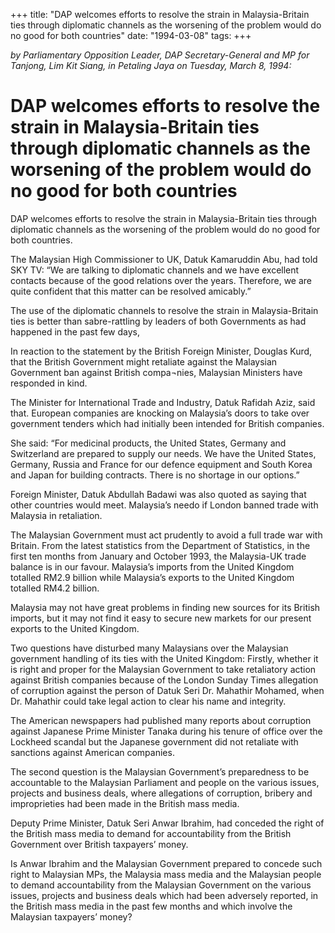 +++ 
title: "DAP welcomes efforts to resolve the strain in Malaysia-Britain ties through diplomatic channels as the worsening of the problem would do no good for both countries"
date: "1994-03-08"
tags:
+++

_by Parliamentary Opposition Leader, DAP Secretary-General and MP for Tanjong, Lim Kit Siang, in Petaling Jaya on Tuesday, March 8, 1994:_

# DAP welcomes efforts to resolve the strain in Malaysia-Britain ties through diplomatic channels as the worsening of the problem would do no good for both countries

DAP welcomes efforts to resolve the strain in Malaysia-Britain ties through diplomatic channels as the worsening of the problem would do no good for both countries.</u>

The Malaysian High Commissioner to UK, Datuk Kamaruddin Abu, had told SKY TV: “We are talking to diplomatic channels and we have excellent contacts because of the good relations over the years. Therefore, we are quite confident that this matter can be resolved amicably.”

The use of the diplomatic channels to resolve the strain in Malaysia-Britain ties is better than sabre-rattling by leaders of both Governments as had happened in the past few days,

In reaction to the statement by the British Foreign Minister, Douglas Kurd, that the British Government might retaliate against the Malaysian Government ban against British compa¬nies, Malaysian Ministers have responded in kind.

The Minister for International Trade and Industry, Datuk Rafidah Aziz, said that. European companies are knocking on Malaysia’s doors to take over government tenders which had initially been intended for British companies.

She said: “For medicinal products, the United States, Germany and Switzerland are prepared to supply our needs. We have the United States, Germany, Russia and France for our defence equipment and South Korea and Japan for building contracts. There is no shortage in our options.”

Foreign Minister, Datuk Abdullah Badawi was also quoted as saying that other countries would meet. Malaysia’s needo if London banned trade with Malaysia in retaliation.

The Malaysian Government must act prudently to avoid a full trade war with Britain. From the latest statistics from the Department of Statistics, in the first ten months from January and October 1993, the Malaysia-UK trade balance is in our favour. Malaysia’s imports from the United Kingdom totalled RM2.9 billion while Malaysia’s exports to the United Kingdom totalled RM4.2 billion.

Malaysia may not have great problems in finding new sources for its British imports, but it may not find it easy to secure new markets for our present exports to the United Kingdom.

Two questions have disturbed many Malaysians over the Malaysian government handling of its ties with the United Kingdom: Firstly, whether it is right and proper for the Malaysian Government to take retaliatory action against British companies because of the London Sunday Times allegation of corruption against the person of Datuk Seri Dr. Mahathir Mohamed, when Dr. Mahathir could take legal action to clear his name and integrity.

The American newspapers had published many reports about corruption against Japanese Prime Minister Tanaka during his tenure of office over the Lockheed scandal but the Japanese government did not retaliate with sanctions against American companies.

The second question is the Malaysian Government’s preparedness to be accountable to the Malaysian Parliament and people on the various issues, projects and business deals, where allegations of corruption, bribery and improprieties had been made in the British mass media.

Deputy Prime Minister, Datuk Seri Anwar Ibrahim, had conceded the right of the British mass media to demand for accountability from the British Government over British taxpayers’ money.

Is Anwar Ibrahim and the Malaysian Government prepared to concede such right to Malaysian MPs, the Malaysia mass media and the Malaysian people to demand accountability from the Malaysian Government on the various issues, projects and business deals which had been adversely reported, in the British mass media in the past few months and which involve the Malaysian taxpayers’ money?
 
